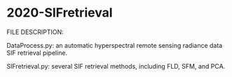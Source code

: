 # 2020-SIFretrieval

FILE DESCRIPTION:

DataProcess.py: an automatic hyperspectral remote sensing radiance data SIF retrieval pipeline.

SIFretrieval.py: several SIF retrieval methods, including FLD, SFM, and PCA.
